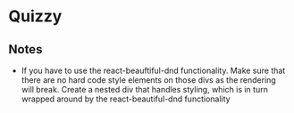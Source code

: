 # Quizzy

## Notes

- If you have to use the react-beauftiful-dnd functionality. Make sure that there are no hard code style elements on those divs as the rendering will break. Create a nested div that handles styling, which is in turn wrapped around by the react-beautiful-dnd functionality
